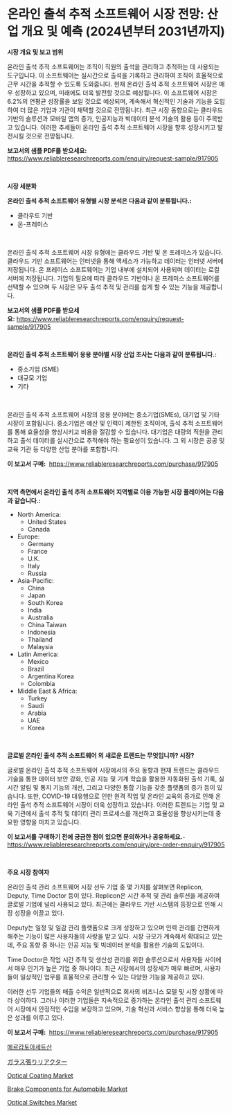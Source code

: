 <p><h1>온라인 출석 추적 소프트웨어 시장 전망: 산업 개요 및 예측 (2024년부터 2031년까지)</h1></p><p><strong>시장 개요 및 보고 범위</strong></p>
<p><p>온라인 출석 추적 소프트웨어는 조직이 직원의 출석을 관리하고 추적하는 데 사용되는 도구입니다. 이 소프트웨어는 실시간으로 출석을 기록하고 관리하여 조직이 효율적으로 근무 시간을 추적할 수 있도록 도와줍니다. 현재 온라인 출석 추적 소프트웨어 시장은 매우 성장하고 있으며, 미래에도 더욱 발전할 것으로 예상됩니다. 이 소프트웨어 시장은 6.2%의 연평균 성장률을 보일 것으로 예상되며, 계속해서 혁신적인 기술과 기능을 도입하여 더 많은 기업과 기관이 채택할 것으로 전망됩니다. 최근 시장 동향으로는 클라우드 기반의 솔루션과 모바일 앱의 증가, 인공지능과 빅데이터 분석 기술의 활용 등이 주목받고 있습니다. 이러한 추세들이 온라인 출석 추적 소프트웨어 시장을 향후 성장시키고 발전시킬 것으로 전망됩니다.</p></p>
<p><strong>보고서의 샘플 PDF를 받으세요:</strong> <a href="https://www.reliableresearchreports.com/enquiry/request-sample/917905">https://www.reliableresearchreports.com/enquiry/request-sample/917905</a></p>
<p>&nbsp;</p>
<p><strong>시장 세분화</strong></p>
<p><strong>온라인 출석 추적 소프트웨어 유형별 시장 분석은 다음과 같이 분류됩니다.:</strong></p>
<p><ul><li>클라우드 기반</li><li>온-프레미스</li></ul></p>
<p>&nbsp;</p>
<p><p>온라인 출석 추적 소프트웨어 시장 유형에는 클라우드 기반 및 온 프레미스가 있습니다. 클라우드 기반 소프트웨어는 인터넷을 통해 액세스가 가능하고 데이터는 인터넷 서버에 저장됩니다. 온 프레미스 소프트웨어는 기업 내부에 설치되어 사용되며 데이터는 로컬 서버에 저장됩니다. 기업의 필요에 따라 클라우드 기반이나 온 프레미스 소프트웨어를 선택할 수 있으며 두 시장은 모두 출석 추적 및 관리를 쉽게 할 수 있는 기능을 제공합니다.</p></p>
<p><strong>보고서의 샘플 PDF를 받으세요:</strong>&nbsp;<a href="https://www.reliableresearchreports.com/enquiry/request-sample/917905">https://www.reliableresearchreports.com/enquiry/request-sample/917905</a></p>
<p>&nbsp;</p>
<p><strong> 온라인 출석 추적 소프트웨어 응용 분야별 시장 산업 조사는 다음과 같이 분류됩니다.:</strong></p>
<p><ul><li>중소기업 (SME)</li><li>대규모 기업</li><li>기타</li></ul></p>
<p>&nbsp;</p>
<p><p>온라인 출석 추적 소프트웨어 시장의 응용 분야에는 중소기업(SMEs), 대기업 및 기타 시장이 포함됩니다. 중소기업은 예산 및 인력이 제한된 조직이며, 출석 추적 소프트웨어를 통해 효율성을 향상시키고 비용을 절감할 수 있습니다. 대기업은 대량의 직원을 관리하고 출석 데이터를 실시간으로 추적해야 하는 필요성이 있습니다. 그 외 시장은 공공 및 교육 기관 등 다양한 산업 분야를 포함합니다.</p></p>
<p><strong>이 보고서 구매:</strong>&nbsp; <a href="https://www.reliableresearchreports.com/purchase/917905">https://www.reliableresearchreports.com/purchase/917905</a></p>
<p>&nbsp;</p>
<p><strong>지역 측면에서 온라인 출석 추적 소프트웨어 지역별로 이용 가능한 시장 플레이어는 다음과 같습니다.:</strong></p>
<p><ul>
    <li>
        North America:
        <ul>
            <li>United States</li>
            <li>Canada</li>
        </ul>
    </li>
    <li>
        Europe:
        <ul>
            <li>Germany</li>
            <li>France</li>
            <li>U.K.</li>
            <li>Italy</li>
            <li>Russia</li>
        </ul>
    </li>
    <li>
        Asia-Pacific:
        <ul>
            <li>China</li>
            <li>Japan</li>
            <li>South Korea</li>
            <li>India</li>
            <li>Australia</li>
            <li>China Taiwan</li>
            <li>Indonesia</li>
            <li>Thailand</li>
            <li>Malaysia</li>
        </ul>
    </li>
    <li>
        Latin America:
        <ul>
            <li>Mexico</li>
            <li>Brazil</li>
            <li>Argentina Korea</li>
            <li>Colombia</li>
        </ul>
    </li>
    <li>
        Middle East & Africa:
        <ul>
            <li>Turkey</li>
            <li>Saudi</li>
            <li>Arabia</li>
            <li>UAE</li>
            <li>Korea</li>
        </ul>
    </li>
    </ul></p>
<p>&nbsp;</p>
<p><strong>글로벌 온라인 출석 추적 소프트웨어 의 새로운 트렌드는 무엇입니까? 시장?</strong></p>
<p><p>글로벌 온라인 출석 추적 소프트웨어 시장에서의 주요 동향과 현재 트렌드는 클라우드 기술을 통한 데이터 보안 강화, 인공 지능 및 기계 학습을 활용한 자동화된 출석 기록, 실시간 알림 및 통지 기능의 개선, 그리고 다양한 통합 기능을 갖춘 플랫폼의 증가 등이 있습니다. 또한, COVID-19 대유행으로 인한 원격 작업 및 온라인 교육의 증가로 인해 온라인 출석 추적 소프트웨어 시장이 더욱 성장하고 있습니다. 이러한 트렌드는 기업 및 교육 기관에서 출석 추적 및 데이터 관리 프로세스를 개선하고 효율성을 향상시키는데 중요한 영향을 미치고 있습니다.</p></p>
<p><strong>이 보고서를 구매하기 전에 궁금한 점이 있으면 문의하거나 공유하세요.</strong>- <a href="https://www.reliableresearchreports.com/enquiry/pre-order-enquiry/917905">https://www.reliableresearchreports.com/enquiry/pre-order-enquiry/917905</a></p>
<p>&nbsp;</p>
<p><strong>주요 시장 참여자</strong></p>
<p><p>온라인 출석 관리 소프트웨어 시장 선두 기업 중 몇 가지를 살펴보면 Replicon, Deputy, Time Doctor 등이 있다. Replicon은 시간 추적 및 관리 솔루션을 제공하여 글로벌 기업에 널리 사용되고 있다. 최근에는 클라우드 기반 시스템의 등장으로 인해 시장 성장을 이끌고 있다. </p><p>Deputy는 일정 및 일감 관리 플랫폼으로 크게 성장하고 있으며 인력 관리를 간편하게 해주는 기능이 많은 사용자들의 사랑을 받고 있다. 시장 규모가 계속해서 확대되고 있는데, 주요 동향 중 하나는 인공 지능 및 빅데이터 분석을 활용한 기술의 도입이다.</p><p>Time Doctor은 작업 시간 추적 및 생산성 관리를 위한 솔루션으로서 사용자들 사이에서 매우 인기가 높은 기업 중 하나이다. 최근 시장에서의 성장세가 매우 빠르며, 사용자들이 일상적인 업무를 효율적으로 관리할 수 있는 다양한 기능을 제공하고 있다.</p><p>이러한 선두 기업들의 매출 수익은 일반적으로 회사의 비즈니스 모델 및 시장 상황에 따라 상이하다. 그러나 이러한 기업들은 지속적으로 증가하는 온라인 출석 관리 소프트웨어 시장에서 안정적인 수입을 보장하고 있으며, 기술 혁신과 서비스 향상을 통해 더욱 높은 성과를 이루고 있다.</p></p>
<p><strong>이 보고서 구매:</strong>&nbsp;&nbsp;<a href="https://www.reliableresearchreports.com/purchase/917905">https://www.reliableresearchreports.com/purchase/917905</a></p>
<p><p><a href="https://medium.com/@rashellcooperkf5apeha9cpb/mercaptoacetic-acid-%EC%8B%9C%EC%9E%A5-%EC%A1%B0%EC%82%AC-%EB%B3%B4%EA%B3%A0%EC%84%9C-%EC%97%AD%EC%82%AC-%EB%B0%8F-2031%EB%85%84%EA%B9%8C%EC%A7%80%EC%9D%98-%EC%98%88%EC%B8%A1-8ccc11d4a473">메르캅토아세트산</a></p><p><a href="https://medium.com/@bracarafogo/%E3%82%AC%E3%83%A9%E3%82%B9%E3%83%A9%E3%82%A4%E3%83%8B%E3%83%B3%E3%82%B0%E3%83%AA%E3%82%A2%E3%82%AF%E3%82%BF%E3%83%BC%E5%B8%82%E5%A0%B4%E3%81%AE%E8%A6%8F%E6%A8%A1%E3%81%A8%E5%B8%82%E5%A0%B4%E5%8B%95%E5%90%91-%E5%AE%8C%E5%85%A8%E3%81%AA%E6%A5%AD%E7%95%8C%E6%A6%82%E8%A6%81-2024%E5%B9%B4%E3%81%8B%E3%82%892031%E5%B9%B4%E3%81%BE%E3%81%A7-44fb6b57679a">ガラス張りリアクター</a></p><p><a href="https://view.publitas.com/reportprime-1/optical-coating-market-provides-detailed-segmentation-of-this-market-based-on-type-application-and-region-and-forecast-for-the-period-from-2024-2031/">Optical Coating Market</a></p><p><a href="https://issuu.com/reportprime-2/docs/brake-components-for-automobile-market-size-2030.p">Brake Components for Automobile Market</a></p><p><a href="https://view.publitas.com/reportprime-1/optical-switches-market-dynamics-2024-2031-also-about-its-market-trends-projections-and-opportunities/">Optical Switches Market</a></p></p>
